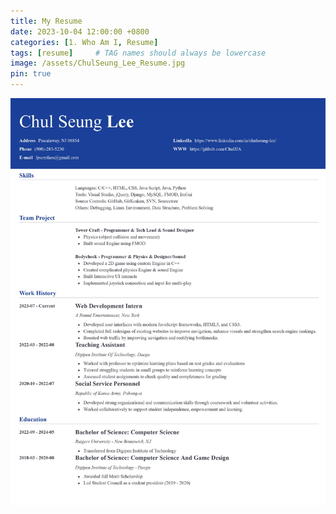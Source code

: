 ```yaml
---
title: My Resume
date: 2023-10-04 12:00:00 +0800
categories: [1. Who Am I, Resume]
tags: [resume]     # TAG names should always be lowercase
image: /assets/ChulSeung_Lee_Resume.jpg
pin: true
---
```


![img-description](/assets/ChulSeung_Lee_Resume.jpg)